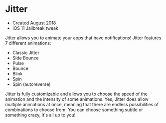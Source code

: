 # Jitter

- Created August 2018
- iOS 11 Jailbreak tweak

Jitter allows you to animate your apps that have notifications! Jitter features 7 different animations:

- Classic Jitter
- Side Bounce
- Pulse
- Bounce
- Blink
- Spin
- Spin (autoreverse)

Jitter is fully customizable and allows you to choose the speed of the animation and the intensity of some animations. Yes, Jitter does allow multiple animations at once, meaning that there are endless possibilities of combinations to choose from. You can choose something subtle or something crazy, it's all up to you!
